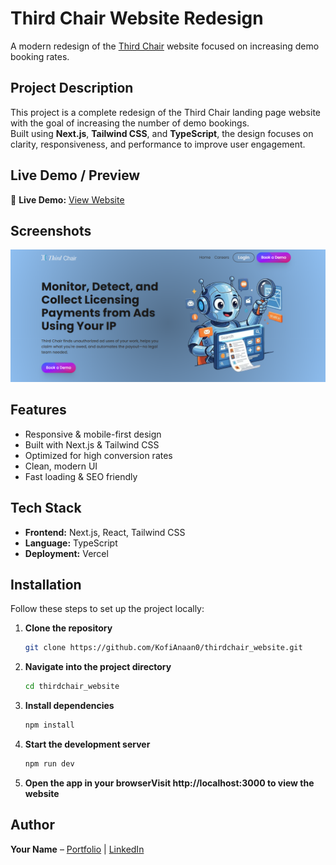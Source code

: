 # Third Chair Website Redesign
A modern redesign of the [Third Chair](https://usethirdchair.com/) website focused on increasing demo booking rates.

## Project Description
This project is a complete redesign of the Third Chair landing page website with the goal of increasing the number of demo bookings.  
Built using **Next.js**, **Tailwind CSS**, and **TypeScript**, the design focuses on clarity, responsiveness, and performance to improve user engagement.

## Live Demo / Preview
🔗 **Live Demo:** [View Website](https://your-live-link.com)

## Screenshots
![Homepage Screenshot](screenshots/homepage.png)

## Features
- Responsive & mobile-first design
- Built with Next.js & Tailwind CSS
- Optimized for high conversion rates
- Clean, modern UI
- Fast loading & SEO friendly

## Tech Stack
- **Frontend:** Next.js, React, Tailwind CSS
- **Language:** TypeScript
- **Deployment:** Vercel

## Installation
Follow these steps to set up the project locally:

1. **Clone the repository**

   ```bash
   git clone https://github.com/KofiAnaan0/thirdchair_website.git

2. **Navigate into the project directory**

   ```bash
   cd thirdchair_website

3. **Install dependencies**

   ```bash
   npm install

4. **Start the development server**

   ```bash
   npm run dev

5. **Open the app in your browserVisit http://localhost:3000 to view the website**

## Author
**Your Name** – [Portfolio](https://github.com/KofiAnaan0) | [LinkedIn](https://linkedin.com/in/isadru-santos/)

